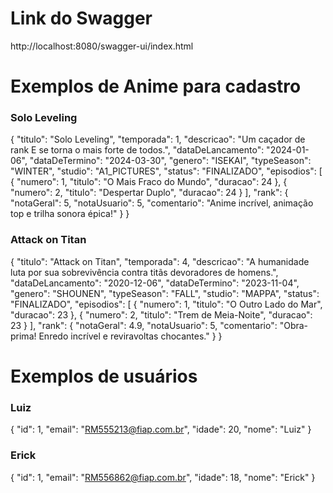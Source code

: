 # Link do Swagger

http://localhost:8080/swagger-ui/index.html

# Exemplos de Anime para cadastro

### Solo Leveling

{
  "titulo": "Solo Leveling",
  "temporada": 1,
  "descricao": "Um caçador de rank E se torna o mais forte de todos.",
  "dataDeLancamento": "2024-01-06",
  "dataDeTermino": "2024-03-30",
  "genero": "ISEKAI",
  "typeSeason": "WINTER",
  "studio": "A1_PICTURES",
  "status": "FINALIZADO",
  "episodios": [
    {
      "numero": 1,
      "titulo": "O Mais Fraco do Mundo",
      "duracao": 24
    },
    {
      "numero": 2,
      "titulo": "Despertar Duplo",
      "duracao": 24
    }
  ],
  "rank": {
    "notaGeral": 5,
    "notaUsuario": 5,
    "comentario": "Anime incrível, animação top e trilha sonora épica!"
  }
}

### Attack on Titan

{
  "titulo": "Attack on Titan",
  "temporada": 4,
  "descricao": "A humanidade luta por sua sobrevivência contra titãs devoradores de homens.",
  "dataDeLancamento": "2020-12-06",
  "dataDeTermino": "2023-11-04",
  "genero": "SHOUNEN",
  "typeSeason": "FALL",
  "studio": "MAPPA",
  "status": "FINALIZADO",
  "episodios": [
    {
      "numero": 1,
      "titulo": "O Outro Lado do Mar",
      "duracao": 23
    },
    {
      "numero": 2,
      "titulo": "Trem de Meia-Noite",
      "duracao": 23
    }
  ],
  "rank": {
    "notaGeral": 4.9,
    "notaUsuario": 5,
    "comentario": "Obra-prima! Enredo incrível e reviravoltas chocantes."
  }
}

# Exemplos de usuários

### Luiz 

{
"id": 1,
"email": "RM555213@fiap.com.br",
"idade": 20,
"nome": "Luiz"
}

### Erick

{
  "id": 1,
  "email": "RM556862@fiap.com.br",
  "idade": 18,
  "nome": "Erick"
}